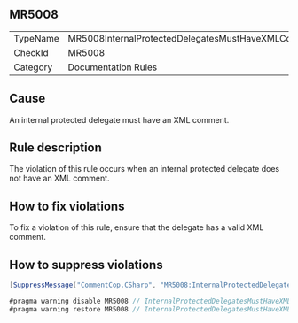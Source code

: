 ## MR5008

<table>
<tr>
  <td>TypeName</td>
  <td>MR5008InternalProtectedDelegatesMustHaveXMLComment</td>
</tr>
<tr>
  <td>CheckId</td>
  <td>MR5008</td>
</tr>
<tr>
  <td>Category</td>
  <td>Documentation Rules</td>
</tr>
</table>

## Cause

An internal protected delegate must have an XML comment.

## Rule description

The violation of this rule occurs when an internal protected delegate does not have an XML comment.

## How to fix violations

To fix a violation of this rule, ensure that the delegate has a valid XML comment.

## How to suppress violations

```csharp
[SuppressMessage("CommentCop.CSharp", "MR5008:InternalProtectedDelegatesMustHaveXMLComment", Justification = "Reviewed.")]
```

```csharp
#pragma warning disable MR5008 // InternalProtectedDelegatesMustHaveXMLComment
#pragma warning restore MR5008 // InternalProtectedDelegatesMustHaveXMLComment
```